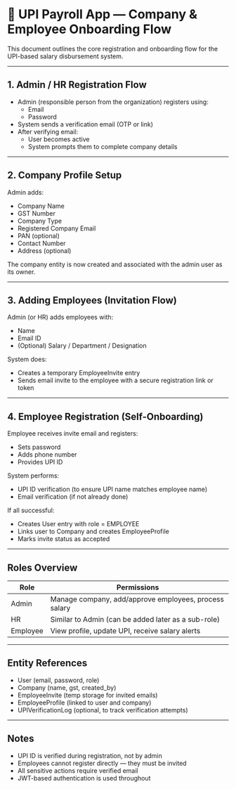# 🏢 UPI Payroll App — Company & Employee Onboarding Flow

This document outlines the core registration and onboarding flow for the UPI-based salary disbursement system.

---

## 1. Admin / HR Registration Flow

- Admin (responsible person from the organization) registers using:
    - Email
    - Password
- System sends a verification email (OTP or link)
- After verifying email:
    - User becomes active
    - System prompts them to complete company details

---

## 2. Company Profile Setup

Admin adds:
- Company Name
- GST Number
- Company Type
- Registered Company Email
- PAN (optional)
- Contact Number
- Address (optional)

The company entity is now created and associated with the admin user as its owner.

---

## 3. Adding Employees (Invitation Flow)

Admin (or HR) adds employees with:
- Name
- Email ID
- (Optional) Salary / Department / Designation

System does:
- Creates a temporary EmployeeInvite entry
- Sends email invite to the employee with a secure registration link or token

---

## 4. Employee Registration (Self-Onboarding)

Employee receives invite email and registers:
- Sets password
- Adds phone number
- Provides UPI ID

System performs:
- UPI ID verification (to ensure UPI name matches employee name)
- Email verification (if not already done)

If all successful:
- Creates User entry with role = EMPLOYEE
- Links user to Company and creates EmployeeProfile
- Marks invite status as accepted

---

## Roles Overview

| Role   | Permissions                                      |
|--------|--------------------------------------------------|
| Admin  | Manage company, add/approve employees, process salary |
| HR     | Similar to Admin (can be added later as a sub-role) |
| Employee | View profile, update UPI, receive salary alerts |

---

## Entity References

- User (email, password, role)
- Company (name, gst, created_by)
- EmployeeInvite (temp storage for invited emails)
- EmployeeProfile (linked to user and company)
- UPIVerificationLog (optional, to track verification attempts)

---

## Notes

- UPI ID is verified during registration, not by admin
- Employees cannot register directly — they must be invited
- All sensitive actions require verified email
- JWT-based authentication is used throughout


